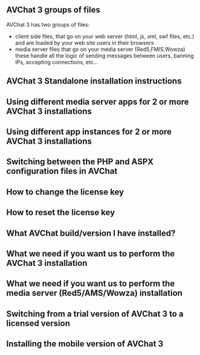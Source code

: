 
<h2 id="file-groups">AVChat 3 groups of files</h2>

AVChat 3 has two groups of files:

* client side files, that go on your web server (html, js, xml, swf files, etc.) and are loaded by your web site users in their browsers
* media server files that go on your media server (Red5,FMIS,Wowza) these handle all the logic of sending messages between users, banning IPs, accepting connections, etc...

<h2 id="standalone-installation-instructions">AVChat 3 Standalone installation instructions</h2>

<h2 id="using-different-medias-server-apps">Using different media server apps for 2 or more AVChat 3 installations</h2>

<h2 id="using-different-app-instances">Using different app instances for 2 or more AVChat 3 installations</h2>

<h2 id="switching-between-config-files">Switching between the PHP and ASPX configuration files in AVChat</h2>

<h2 id="change-license-key">How to change the license key</h2>

<h2 id="reset-license-key">How to reset the license key</h2>

<h2 id="installed-version">What AVChat build/version I have installed?</h2>

<h2 id="what-we-need-for-installation">What we need if you want us to perform the AVChat 3 installation</h2>

<h2 id="what-we-need-for-installation-media-server">What we need if you want us to perform the media server (Red5/AMS/Wowza) installation</h2>

<h2 id="switch-from-trial-to-licensed">Switching from a trial version of AVChat 3 to a licensed version</h2>

<h2 id="installing-mobile-version">Installing the mobile version of AVChat 3</h2>
